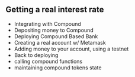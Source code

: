 ## Getting a real interest rate


* Integrating with Compound
* Depositing money to Compound
* Deploying Compound Based Bank
* Creating a real account w/ Metamask
* Adding money to your account, using a testnet
* Back to deploying
* calling compound functions
* maintaining compound tokens state


